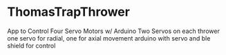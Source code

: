 # ThomasTrapThrower
App to Control Four Servo Motors w/ Arduino
Two Servos on each thrower
one servo for radial, one for axial movement
arduino with servo and ble shield for control
